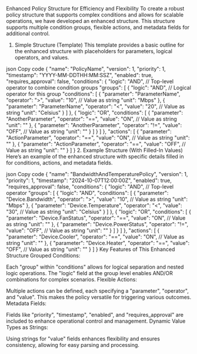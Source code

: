 Enhanced Policy Structure for Efficiency and Flexibility
To create a robust policy structure that supports complex conditions and allows for scalable operations, we have developed an enhanced structure. This structure supports multiple condition groups, flexible actions, and metadata fields for additional control.

1. Simple Structure (Template)
This template provides a basic outline for the enhanced structure with placeholders for parameters, logical operators, and values.

json
Copy code
{
    "name": "PolicyName",
    "version": 1,
    "priority": 1,
    "timestamp": "YYYY-MM-DDTHH:MM:SSZ",
    "enabled": true,
    "requires_approval": false,
    "conditions": {
        "logic": "AND",  // Top-level operator to combine condition groups
        "groups": [
            {
                "logic": "AND",  // Logical operator for this group
                "conditions": [
                    {
                        "parameter": "ParameterName",
                        "operator": ">",
                        "value": "10",  // Value as string
                        "unit": "Mbps"
                    },
                    {
                        "parameter": "ParameterName",
                        "operator": "<",
                        "value": "20",  // Value as string
                        "unit": "Celsius"
                    }
                ]
            },
            {
                "logic": "OR",
                "conditions": [
                    {
                        "parameter": "AnotherParameter",
                        "operator": "==",
                        "value": "ON",  // Value as string
                        "unit": ""
                    },
                    {
                        "parameter": "AnotherParameter",
                        "operator": "!=",
                        "value": "OFF",  // Value as string
                        "unit": ""
                    }
                ]
            }
        ]
    },
    "actions": [
        {
            "parameter": "ActionParameter",
            "operator": "==",
            "value": "ON",  // Value as string
            "unit": ""
        },
        {
            "parameter": "ActionParameter",
            "operator": "==",
            "value": "OFF",  // Value as string
            "unit": ""
        }
    ]
}
2. Example Structure (With Filled-In Values)
Here’s an example of the enhanced structure with specific details filled in for conditions, actions, and metadata fields.

json
Copy code
{
    "name": "BandwidthAndTemperaturePolicy",
    "version": 1,
    "priority": 1,
    "timestamp": "2024-10-07T12:00:00Z",
    "enabled": true,
    "requires_approval": false,
    "conditions": {
        "logic": "AND",  // Top-level operator
        "groups": [
            {
                "logic": "AND",
                "conditions": [
                    {
                        "parameter": "Device.Bandwidth",
                        "operator": ">",
                        "value": "10",  // Value as string
                        "unit": "Mbps"
                    },
                    {
                        "parameter": "Device.Temperature",
                        "operator": "<",
                        "value": "30",  // Value as string
                        "unit": "Celsius"
                    }
                ]
            },
            {
                "logic": "OR",
                "conditions": [
                    {
                        "parameter": "Device.FanStatus",
                        "operator": "==",
                        "value": "ON",  // Value as string
                        "unit": ""
                    },
                    {
                        "parameter": "Device.PowerStatus",
                        "operator": "!=",
                        "value": "OFF",  // Value as string
                        "unit": ""
                    }
                ]
            }
        ]
    },
    "actions": [
        {
            "parameter": "Device.Cooler",
            "operator": "==",
            "value": "ON",  // Value as string
            "unit": ""
        },
        {
            "parameter": "Device.Heater",
            "operator": "==",
            "value": "OFF",  // Value as string
            "unit": ""
        }
    ]
}
Key Features of This Enhanced Structure
Grouped Conditions:

Each "group" within "conditions" allows for logical separation and nested logic operations.
The "logic" field at the group level enables AND/OR combinations for complex scenarios.
Flexible Actions:

Multiple actions can be defined, each specifying a "parameter", "operator", and "value". This makes the policy versatile for triggering various outcomes.
Metadata Fields:

Fields like "priority", "timestamp", "enabled", and "requires_approval" are included to enhance operational control and management.
Dynamic Value Types as Strings:

Using strings for "value" fields enhances flexibility and ensures consistency, allowing for easy parsing and processing.
